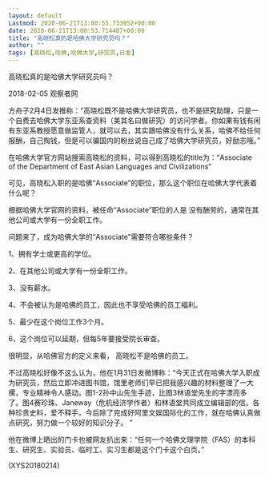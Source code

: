 ```yaml
---
layout: default
Lastmod: 2020-06-21T13:00:55.733952+00:00
date: 2020-06-21T13:00:53.714407+00:00
title: "高晓松真的是哈佛大学研究员吗？"
author: ""
tags: [高晓松,哈佛,哈佛大学,研究员,日发]
---
```


高晓松真的是哈佛大学研究员吗？

2018-02-05 观察者网

方舟子2月4日发推称：“高晓松既不是哈佛大学研究员，也不是研究助理，只是一个自费去哈佛大学东亚系查资料（美其名曰做研究）的访问学者。你如果有钱有闲有东亚系教授愿意做监管人，就可以去，其实跟哈佛没有什么关系，哈佛不给任何报酬，自己掏钱，但是可以骗国内的粉丝说自己成了哈佛大学研究员，好励志哦。”

在哈佛大学官方网站搜索高晓松的资料，可以得到高晓松的title为：“Associate of the Department of East Asian Languages and Civilizations”

可见，高晓松入职的是哈佛“Associate”的职位，那么这个职位在哈佛大学代表着什么呢？

根据哈佛大学官网的资料，被任命“Associate”职位的人是 没有酬劳的，通常在其他公司或大学有一份全职工作。

问题来了，成为哈佛大学的“Associate”需要符合哪些条件？

1、拥有学士或更高的学位。

2、在其他公司或大学有一份全职工作。

3、没有薪水。

4、不会被认为是哈佛的员工，因此也不享受哈佛的员工福利。

5、最少在这个岗位工作3个月。

6、这个岗位可以延期，但每5年要接受院长审查。

很明显，从哈佛官方的定义来看， 高晓松不是哈佛的员工。

不过高晓松好像不这么认为，他在1月31日发微博称：“今天正式在哈佛大学入职成为研究员，然后立即冲进图书馆，馆里老师们早已把我感兴趣的材料整理了一大摞，专业精神令人感动。图1-2孙中山先生手迹，比图3林语堂先生的字漂亮多了。图4赛珍珠、Janeway（危机经济学作者）和林语堂共同成立编辑部的信。各种珍贵史料，爱不释手。今后除了完成好阿里文娱国际化的工作，就在哈佛认真做点研究，努力做一个较好的知识分子。 ”

他在微博上晒出的门卡也被网友扒出来：“任何一个哈佛文理学院（FAS）的本科生、研究生、实验员、临时工、实习生都是这个门卡这个白页。”

(XYS20180214)

